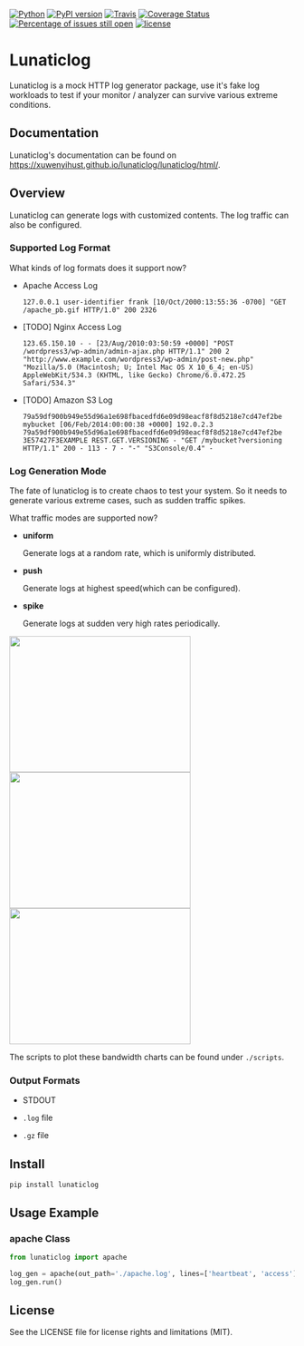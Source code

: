 [![Python](https://img.shields.io/badge/python-3.4%2C%203.5%2C%203.6-blue.svg)](https://travis-ci.org/xuwenyihust/Visor)
[![PyPI version](https://badge.fury.io/py/lunaticlog.svg)](https://badge.fury.io/py/lunaticlog)
[![Travis](https://travis-ci.org/xuwenyihust/lunaticlog.svg?branch=master)](https://travis-ci.org/xuwenyihust/lunaticlog)
[![Coverage Status](https://coveralls.io/repos/github/xuwenyihust/lunaticlog/badge.svg?branch=master)](https://coveralls.io/github/xuwenyihust/lunaticlog?branch=master)
[![Percentage of issues still open](http://isitmaintained.com/badge/open/xuwenyihust/lunaticlog.svg)](http://isitmaintained.com/project/xuwenyihust/lunaticlog "Percentage of issues still open")
[![license](https://img.shields.io/github/license/mashape/apistatus.svg?maxAge=2592000)](https://github.com/xuwenyihust/Visor/blob/master/LICENSE)


# Lunaticlog
Lunaticlog is a mock HTTP log generator package, use it's fake log workloads to test if your monitor / analyzer can survive various extreme conditions. 


## Documentation
Lunaticlog's documentation can be found on https://xuwenyihust.github.io/lunaticlog/lunaticlog/html/.


## Overview
Lunaticlog can generate logs with customized contents. The log traffic can also be configured.

### Supported Log Format
What kinds of log formats does it support now?

* Apache Access Log

  `127.0.0.1 user-identifier frank [10/Oct/2000:13:55:36 -0700] "GET /apache_pb.gif HTTP/1.0" 200 2326`

* [TODO] Nginx Access Log

  `123.65.150.10 - - [23/Aug/2010:03:50:59 +0000] "POST /wordpress3/wp-admin/admin-ajax.php HTTP/1.1" 200 2 "http://www.example.com/wordpress3/wp-admin/post-new.php" "Mozilla/5.0 (Macintosh; U; Intel Mac OS X 10_6_4; en-US) AppleWebKit/534.3 (KHTML, like Gecko) Chrome/6.0.472.25 Safari/534.3"`

* [TODO] Amazon S3 Log

  `79a59df900b949e55d96a1e698fbacedfd6e09d98eacf8f8d5218e7cd47ef2be mybucket [06/Feb/2014:00:00:38 +0000] 192.0.2.3 79a59df900b949e55d96a1e698fbacedfd6e09d98eacf8f8d5218e7cd47ef2be 3E57427F3EXAMPLE REST.GET.VERSIONING - "GET /mybucket?versioning HTTP/1.1" 200 - 113 - 7 - "-" "S3Console/0.4" -`

### Log Generation Mode
The fate of lunaticlog is to create chaos to test your system. So it needs to generate various extreme cases, such as sudden traffic spikes.

What traffic modes are supported now?

* **uniform** 

  Generate logs at a random rate, which is uniformly distributed.

* **push**

  Generate logs at highest speed(which can be configured).

* **spike**

  Generate logs at sudden very high rates periodically.
  
<img src="https://raw.githubusercontent.com/xuwenyihust/lunaticlog/master/img/mode_uniform.png" width="320" height="240"/><img src="https://raw.githubusercontent.com/xuwenyihust/lunaticlog/master/img/mode_spike.png" width="320" height="240"/><img src="https://raw.githubusercontent.com/xuwenyihust/lunaticlog/master/img/mode_push.png" width="320" height="240"/>

The scripts to plot these bandwidth charts can be found under `./scripts`.

### Output Formats

* STDOUT

* `.log` file

* `.gz` file


## Install

`pip install lunaticlog`


## Usage Example

### apache Class

```python
from lunaticlog import apache

log_gen = apache(out_path='./apache.log', lines=['heartbeat', 'access'])
log_gen.run()
```

## License
See the LICENSE file for license rights and limitations (MIT).

